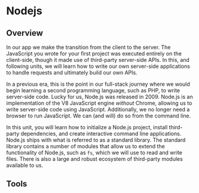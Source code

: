 # Nodejs

## Overview
In our app we make the transition from the client to the server. The JavaScript you wrote for your first project was executed entirely on the client-side, though it made use of third-party server-side APIs. In this, and following units, we will learn how to write our own server-side applications to handle requests and ultimately build our own APIs.

In a previous era, this is the point in our full-stack journey where we would begin learning a second programming language, such as PHP, to write server-side code. Lucky for us, Node.js was released in 2009. Node.js is an implementation of the V8 JavaScript engine _without_ Chrome, allowing us to write server-side code using JavaScript. Additionally, we no longer need a browser to run JavaScript. We can (and will) do so from the command line. 

In this unit, you will learn how to initialize a Node.js project, install third-party dependencies, and create interactive command line applications. Node.js ships with what is referred to as a standard library. The standard library contains a number of modules that allow us to extend the functionality of Node.js, such as `fs`, which we will use to read and write files. There is also a large and robust ecosystem of third-party modules available to us.

 ## Tools



